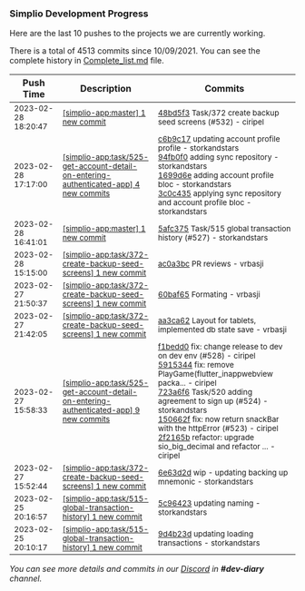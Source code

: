 
### Simplio Development Progress

Here are the last 10 pushes to the projects we are currently working.

There is a total of 4513 commits since 10/09/2021. You can see the complete history in
 [Complete_list.md](Complete_list.md) file.

| Push Time | Description | Commits |
| --- | --- | --- |
| <sub>2023-02-28 18:20:47</sub> | <sub>[[simplio-app:master] 1 new commit](https://github.com/SimplioOfficial/simplio-app/commit/48bd5f3594fa8c966e4d22150904f9a9a6624c53)</sub> | <sub>[48bd5f3](https://github.com/SimplioOfficial/simplio-app/commit/48bd5f3594fa8c966e4d22150904f9a9a6624c53) Task/372 create backup seed screens (#532) - ciripel</sub> |
| <sub>2023-02-28 17:17:00</sub> | <sub>[[simplio-app:task/525\-get\-account\-detail\-on\-entering\-authenticated\-app] 4 new commits](https://github.com/SimplioOfficial/simplio-app/compare/34031866d8ec...3c0c435fb590)</sub> | <sub>[c6b9c17](https://github.com/SimplioOfficial/simplio-app/commit/c6b9c17e0ef97ed72581032620600d54edf0096b) updating account profile profile - storkandstars<br>[94fb0f0](https://github.com/SimplioOfficial/simplio-app/commit/94fb0f0d36ece55047071ed3ac4cac6d62697865) adding sync repository - storkandstars<br>[1699d6e](https://github.com/SimplioOfficial/simplio-app/commit/1699d6e15e7d6e1fe688d28ad7dc6a8974f610d3) adding account profile bloc - storkandstars<br>[3c0c435](https://github.com/SimplioOfficial/simplio-app/commit/3c0c435fb590088f361cc3a3c4bc6ac0d0b587f8) applying sync repository and account profile bloc - storkandstars</sub> |
| <sub>2023-02-28 16:41:01</sub> | <sub>[[simplio-app:master] 1 new commit](https://github.com/SimplioOfficial/simplio-app/commit/5afc375373e00728ab4de394f63dedfad8409616)</sub> | <sub>[5afc375](https://github.com/SimplioOfficial/simplio-app/commit/5afc375373e00728ab4de394f63dedfad8409616) Task/515 global transaction history (#527) - storkandstars</sub> |
| <sub>2023-02-28 15:15:00</sub> | <sub>[[simplio-app:task/372\-create\-backup\-seed\-screens] 1 new commit](https://github.com/SimplioOfficial/simplio-app/commit/ac0a3bc989ad7852a63962a3fbc5fff8342f583d)</sub> | <sub>[ac0a3bc](https://github.com/SimplioOfficial/simplio-app/commit/ac0a3bc989ad7852a63962a3fbc5fff8342f583d) PR reviews - vrbasji</sub> |
| <sub>2023-02-27 21:50:37</sub> | <sub>[[simplio-app:task/372\-create\-backup\-seed\-screens] 1 new commit](https://github.com/SimplioOfficial/simplio-app/commit/60baf65e0b0f8c9154652d8bf9757780b4a67c50)</sub> | <sub>[60baf65](https://github.com/SimplioOfficial/simplio-app/commit/60baf65e0b0f8c9154652d8bf9757780b4a67c50) Formating - vrbasji</sub> |
| <sub>2023-02-27 21:42:05</sub> | <sub>[[simplio-app:task/372\-create\-backup\-seed\-screens] 1 new commit](https://github.com/SimplioOfficial/simplio-app/commit/aa3ca624bdffd701b79c1901e5669fac03e4c1ab)</sub> | <sub>[aa3ca62](https://github.com/SimplioOfficial/simplio-app/commit/aa3ca624bdffd701b79c1901e5669fac03e4c1ab) Layout for tablets, implemented db state save - vrbasji</sub> |
| <sub>2023-02-27 15:58:33</sub> | <sub>[[simplio-app:task/525\-get\-account\-detail\-on\-entering\-authenticated\-app] 9 new commits](https://github.com/SimplioOfficial/simplio-app/compare/5c058ad194df...34031866d8ec)</sub> | <sub>[f1bedd0](https://github.com/SimplioOfficial/simplio-app/commit/f1bedd09541100950d672a1c1f2a1f6dc18da308) fix: change release to dev on dev env (#528) - ciripel<br>[5915344](https://github.com/SimplioOfficial/simplio-app/commit/59153443b6990c11363956a1c5e87c7678ee87d3) fix: remove PlayGame(flutter_inappwebview packa... - ciripel<br>[723a6f6](https://github.com/SimplioOfficial/simplio-app/commit/723a6f68bdd66a66d2f28595a02a94bf472ad1df) Task/520 adding agreement to sign up (#524) - storkandstars<br>[150662f](https://github.com/SimplioOfficial/simplio-app/commit/150662f2e2d9da0b5ecc3b8cd219ede089813dc8) fix: now return snackBar with the httpError (#523) - ciripel<br>[2f2165b](https://github.com/SimplioOfficial/simplio-app/commit/2f2165bd666a32d3e0f407c49262b1f85ae20f49) refactor: upgrade sio_big_decimal and refactor ... - ciripel</sub> |
| <sub>2023-02-27 15:52:44</sub> | <sub>[[simplio-app:task/372\-create\-backup\-seed\-screens] 1 new commit](https://github.com/SimplioOfficial/simplio-app/commit/6e63d2d48f08b528214e8a04bd5c67ee9c1c67ae)</sub> | <sub>[6e63d2d](https://github.com/SimplioOfficial/simplio-app/commit/6e63d2d48f08b528214e8a04bd5c67ee9c1c67ae) wip - updating backing up mnemonic - storkandstars</sub> |
| <sub>2023-02-25 20:16:57</sub> | <sub>[[simplio-app:task/515\-global\-transaction\-history] 1 new commit](https://github.com/SimplioOfficial/simplio-app/commit/5c964236c94bb17579ac1b50c8a6032963dbf6a3)</sub> | <sub>[5c96423](https://github.com/SimplioOfficial/simplio-app/commit/5c964236c94bb17579ac1b50c8a6032963dbf6a3) updating naming - storkandstars</sub> |
| <sub>2023-02-25 20:10:17</sub> | <sub>[[simplio-app:task/515\-global\-transaction\-history] 1 new commit](https://github.com/SimplioOfficial/simplio-app/commit/9d4b23d391dda317e3fae0cb2744a67b9b4a09c0)</sub> | <sub>[9d4b23d](https://github.com/SimplioOfficial/simplio-app/commit/9d4b23d391dda317e3fae0cb2744a67b9b4a09c0) updating loading transactions - storkandstars</sub> |

_You can see more details and commits in our [Discord](https://discord.gg/aKhjuwZmdP) in **#dev-diary** channel._

